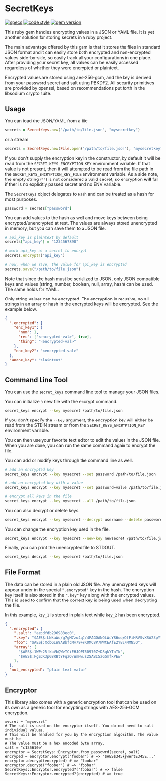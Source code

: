 # SecretKeys

[![specs](https://github.com/bdurand/secret_keys/workflows/Run%20tests/badge.svg)](https://github.com/bdurand/secret_keys/actions?query=branch%3Amaster)
[![code style](https://img.shields.io/badge/code_style-standard-brightgreen.svg)](https://github.com/testdouble/standard)
[![gem version](https://badge.fury.io/rb/secret_keys.svg)](https://badge.fury.io/rb/secret_keys)

This ruby gem handles encrypting values in a JSON or YAML file. It is yet another solution for storing secrets in a ruby project.

The main advantage offered by this gem is that it stores the files in standard JSON format and it can easily store both encrypted and non-encrypted values side-by-side, so easily track all your configurations in one place. After providing your secret key, all values can be easily accessed regardless of whether they were encrypted or plaintext.

Encrypted values are stored using aes-256-gcm, and the key is derived from your password secret and salt using PBKDF2. All security primitives are provided by openssl, based on recommendations put forth in the libsodium crypto suite.

## Usage

You can load the JSON/YAML from a file

```ruby
secrets = SecretKeys.new("/path/to/file.json", "mysecretkey")
```

or a stream

```ruby
secrets = SecretKeys.new(File.open("/path/to/file.json"), "mysecretkey")
```

If you don't supply the encryption key in the constructor, by default it will be read from the `SECRET_KEYS_ENCRYPTION_KEY` environment variable. If that value is not present, then it will attempted to be read from the file path in the `SECRET_KEYS_ENCRYPTION_KEY_FILE` environment variable. As a side note, the empty string (`""`) is not considered a valid secret, so encryption **will** fail if ther is no explicitly passed secret and no ENV variable.

The `SecretKeys` object delegates to `Hash` and can be treated as a hash for most purposes.

```ruby
password = secrets["password"]
```

You can add values to the hash as well and move keys between being encrypted/unencrypted at rest. The values are always stored unencrypted in memory, but you can save them to a JSON file.

```ruby
# api_key is plaintext by default
secrets["api_key"] = "1234567890"

# mark api_key as a secret to encrypt
secrets.encrypt!("api_key")

# now, when we save, the value for api_key is encrypted
secrets.save("/path/to/file.json")
```

Note that since the hash must be serialized to JSON, only JSON compatible keys and values (string, number, boolean, null, array, hash) can be used. The same holds for YAML.

Only string values can be encrypted. The encryption is recusive, so all strings in an array or hash in the encrypted keys will be encrypted. See the example below.

```json
{
  ".encrypted": {
    "enc_key1": {
      "num": 1,
      "rec": ["<encrypted-val>", true],
      "thing": "<encrypted-val>"
    },
    "enc_key2": "<encrypted-val>"
  },
  "unenc_key": "plaintext"
}
```

## Command Line Tool

You can use the `secret_keys` command line tool to manage your JSON files.

You can initialize a new file with the encrypt command.

```bash
secret_keys encrypt --key mysecret /path/to/file.json
```

If you don't specify the `--key` argument, the encryption key will either be read from the STDIN stream or from the `SECRET_KEYS_ENCRYPTION_KEY` environment variable.

You can then use your favorite text editor to edit the values in the JSON file. When you are done, you can run the same command again to encrypt the file.

You can add or modify keys through the command line as well.

```bash
# add an encrypted key
secret_keys encrypt --key mysecret --set password /path/to/file.json

# add an encrypted key with a value
secret_keys encrypt --key mysecret --set password=value /path/to/file.json

# encrypt all keys in the file
secret_keys encrypt --key mysecret --all /path/to/file.json
```

You can also decrypt or delete keys.

```bash
secret_keys encrypt --key mysecret --decrypt username --delete password /path/to/file.json
```

You can change the encryption key used in the file.

```bash
secret_keys encrypt --key mysecret --new-key newsecret /path/to/file.json
```

Finally, you can print the unencrypted file to STDOUT.

```bash
secret_keys decrypt --key mysecret /path/to/file.json
```

## File Format

The data can be stored in a plain old JSON file. Any unencrypted keys will appear under in the special `".encrypted"` key in the hash. The encryption key itself is also stored in the `".key"` key along with the encrypted values. This is used to confirm that the correct key is being used when decrypting the file.

In this example, `key_1` is stored in plain text while `key_2` has been encrypted.

```json
{
  ".encrypted": {
    ".salt": "aecdfdb296983ec0",
    ".key": "$AES$:LNkaWu/g7gM7zu4qC/4FAGOANOLWcY86uqxQfFiHRVSvXSA23pY",
    "foo": "$AES$:XcbGIW9ABbfcMv79+YK0MC8P7WWtEAfE2Y8S/MMN5Q",
    "array": [
      "$AES$:1WPr25fkbVbQWvTCiEHJOPT50970Z+D8qkYTnTk",
      "$AES$:FgSCK3pG8RBtYFqzO/WmNwus2SABI5zGGmfkPEw"
    ],
  },
  "not_encrypted": "plain text value"
}
```

## Encryptor

This library also comes with a generic encryption tool that can be used on its own as a generic tool for encypting strings with AES-256-GCM encryption.

```
secret = "mysecret"
# The salt is used on the encryptor itself. You do not need to salt individual values.
# This will be handled for you by the encryption algorithm. The value must be
# The value must be a hex encoded byte array.
salt = "c135610e"
encryptor = SecretKeys::Encryptor.from_passowrd(secret, salt)
encryped = encryptor.encrypt("foobar") # => "$AES$345kjwertE345E..."
encryptor.decrypt(encrypted) # => "foobar"
encryptor.decrypt("foober") # => "foobar"
SecretKeys::Encryptor.encrypted?("foobar") # => false
SecretKeys::Encryptor.encrypted?(encrypted) # => true
```
